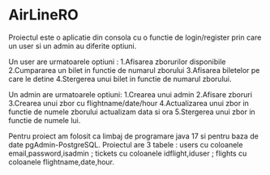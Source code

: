 # AirLineRO
Proiectul este o aplicatie din consola cu o functie de login/register prin care un user si un admin au diferite optiuni.

Un user are urmatoarele optiuni :
1.Afisarea zborurilor disponibile
2.Cumpararea un bilet in functie de numarul zborului
3.Afisarea biletelor pe care le detine 
4.Stergerea unui bilet in functie de numarul zborului.

Un admin are urmatoarele optiuni:
1.Crearea unui admin
2.Afisare zboruri
3.Crearea unui zbor cu flightname/date/hour
4.Actualizarea unui zbor in functie de numele zborului actualizam data si ora
5.Stergerea unui zbor in functie de numele lui.

Pentru proiect am folosit ca limbaj de programare java 17 si pentru baza de date pgAdmin-PostgreSQL.
Proiectul are 3 tabele : users cu coloanele email,password,isadmin ; tickets cu coloanele idflight,iduser  ; flights cu coloanele flightname,date,hour.

